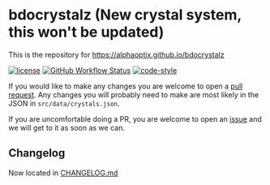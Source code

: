 # bdocrystalz (New crystal system, this won't be updated)

This is the repository for https://alphaoptix.github.io/bdocrystalz

[![license](https://img.shields.io/github/license/alphaoptix/bdocrystalz.svg)](https://github.com/alphaoptix/bdocrystalz/blob/main/LICENSE) [![GitHub Workflow Status](https://img.shields.io/github/workflow/status/AlphaOptix/bdocrystalz/Build%20and%20Deploy?label=Build%20and%20Deploy&logo=github)](https://github.com/AlphaOptix/bdocrystalz/actions/workflows/main.yml) [![code-style](https://img.shields.io/badge/code%20style-prettier--standard-brightgreen)](https://github.com/sheerun/prettier-standard)

If you would like to make any changes you are welcome to open a [pull request](https://github.com/AlphaOptix/bdocrystalz/pulls). Any changes you will probably need to make are most likely in the JSON in `src/data/crystals.json`.

If you are uncomfortable doing a PR, you are welcome to open an [issue](https://github.com/AlphaOptix/bdocrystalz/issues) and we will get to it as soon as we can.

## Changelog

Now located in [CHANGELOG.md](CHANGELOG.md)
